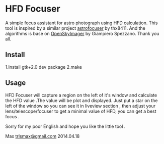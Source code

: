 HFD Focuser
=======

A simple focus assistant for astro photograph using HFD calculation.
This tool is inspired by a similar project [astrofocuser][] by thx8411.
And the algorithms is base on [OpenSkyImager][] by Giampiero Spezzano.
Thank you all.

[astrofocuser]:http://sourceforge.net/projects/astrofocuser/
[OpenSkyImager]:https://github.com/OpenSkyProject/OpenSkyImager

Install
-------
1.Install gtk+2.0 dev package
2.make

Usage
-------
HFD Focuser will capture a region on the left of it's window and 
calculate the HFD value .The value will be plot and displayed.
Just put a star on the left of the window so you can see it in 
liveview section , then adjust your lens/telescope/focuser to get
a minimal value of HFD, you can get a best focus .

Sorry for my poor English and hope you like the little tool .

Max
trlsmax@gmail.com
2014.04.18
